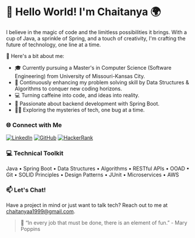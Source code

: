<!--
**chaitanya-allu/chaitanya-allu** is a ✨ _special_ ✨ repository because its `README.md` (this file) appears on your GitHub profile.

Here are some ideas to get you started:

- 🔭 I’m currently working on ...
- 🌱 I’m currently learning ...
- 👯 I’m looking to collaborate on ...
- 🤔 I’m looking for help with ...
- 💬 Ask me about ...
- 📫 How to reach me: ...
- 😄 Pronouns: ...
- ⚡ Fun fact: ...
-->

# 👋 Hello World! I'm Chaitanya 🌍

I believe in the magic of code and the limitless possibilities it brings. With a cup of Java, a sprinkle of Spring, and a touch of creativity, I'm crafting the future of technology, one line at a time.

🚀 Here's a bit about me:

- 🎓 Currently pursuing a Master's in Computer Science (Software Engineering) from University of Missouri-Kansas City.
- 🧠 Continuously enhancing my problem solving skill by Data Structures & Algorithms to conquer new coding horizons.
- 💻 Turning caffeine into code, and ideas into reality.
- 🌱 Passionate about backend development with Spring Boot.
- 🕵️‍♂️ Exploring the mysteries of tech, one bug at a time.

### 🌐 Connect with Me

[![LinkedIn](https://img.shields.io/badge/LinkedIn-chaitanyaallu-blue)](https://www.linkedin.com/in/chaitanyaallu)
[![GitHub](https://img.shields.io/badge/GitHub-csk731-darkgreen)](https://github.com/csk731)
[![HackerRank](https://img.shields.io/badge/HackerRank-csk731-success)](https://www.hackerrank.com/csk731)

### 💻 Technical Toolkit

Java • Spring Boot • Data Structures • Algorithms • RESTful APIs • OOAD • Git • SOLID Principles • Design Patterns • JUnit • Microservices • AWS

### 📫 Let's Chat!

Have a project in mind or just want to talk tech? Reach out to me at [chaitanyaa1999@gmail.com](mailto:chaitanyaa1999@gmail.com).

> 🌟 “In every job that must be done, there is an element of fun.” - Mary Poppins

